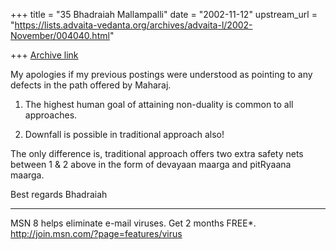 +++
title = "35 Bhadraiah Mallampalli"
date = "2002-11-12"
upstream_url = "https://lists.advaita-vedanta.org/archives/advaita-l/2002-November/004040.html"

+++
[Archive link](https://lists.advaita-vedanta.org/archives/advaita-l/2002-November/004040.html)

My apologies if my previous postings were understood as pointing to any
defects in the path offered by Maharaj.

1. The highest human goal of attaining non-duality is common to all
approaches.

2. Downfall is possible in traditional approach also!

The only difference is, traditional approach offers two extra safety nets
between 1 & 2 above in the form of devayaan maarga and pitRyaana maarga.

Best regards
Bhadraiah

_________________________________________________________________
MSN 8 helps eliminate e-mail viruses. Get 2 months FREE*.
http://join.msn.com/?page=features/virus

